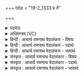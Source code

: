 +++
title = "19-2_1333 प्र ते"

+++
<details><summary>पदपाठः</summary>

प्र। ते꣣। सोता꣡रः꣢। र꣡स꣢꣯म्। म꣡दा꣢꣯य। पु꣣न꣡न्ति꣢। सो꣡म꣢꣯म्। म꣣हे꣢। द्यु꣣म्ना꣡य꣢। शि꣡शु꣢꣯म्। १३३३।
</details>

<details><summary>अधिमन्त्रम् (VC)</summary>

- पवमानः सोमः
- अग्नयो धिष्ण्या ऐश्वराः
- द्विपदा विराट् पङ्क्तिः
- पञ्चमः
</details>

<details><summary>हिन्दी : आचार्य रामनाथ वेदालंकार - विषयः</summary>

आगे फिर उसी विषय का वर्णन है।
</details>

<details><summary>हिन्दी : आचार्य रामनाथ वेदालंकार - पदार्थः</summary>

पदार्थान्वय -  हे विद्यार्थी ! (सोतारः) द्वितीय जन्म देनेवाले गुरु लोग (सोमं रसम्) ज्ञान-रस को (ते) तेरे (मदाय) आनन्द के लिए और (महे द्युम्नाय) महान् यश के लिए (प्र पुनन्ति) भली-भाँति पवित्र कर रहे हैं ॥२॥
</details>

<details><summary>हिन्दी : आचार्य रामनाथ वेदालंकार - भावार्थः</summary>

भावार्थ -  परोपकारक,पवित्र,निर्दोष विद्या से ही मनुष्य आनन्दवान् और यशस्वी होता है ॥२॥
</details>

<details><summary>संस्कृत : आचार्य रामनाथ वेदालंकार - विषयः</summary>

अथ पुनः स एव विषयो वर्ण्यते।
</details>

<details><summary>संस्कृत : आचार्य रामनाथ वेदालंकार - पदार्थः</summary>

पदार्थान्वय -  हे विद्यार्थिन् ! (सोतारः) द्वितीयजन्मदातारो गुरवः (सोमं रसम्) ज्ञानरसम् (ते) तव (मदाय) आनन्दाय (महे द्युम्नाय) महते यशसे च (प्र पुनन्ति) प्रकृष्टतया पवित्रीकुर्वन्ति ॥२॥
</details>

<details><summary>संस्कृत : आचार्य रामनाथ वेदालंकार - भावार्थः</summary>

भावार्थ -  परोपकारिण्या पवित्रया निष्कलुषयैव विद्यया मनुष्य आनन्दी यशस्वी च जायते ॥२॥
</details>